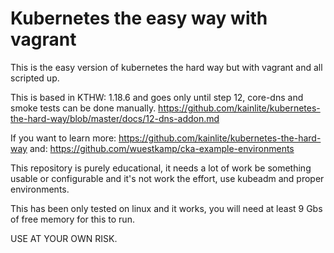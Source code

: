 # Kubernetes the easy way with vagrant

This is the easy version of kubernetes the hard way but with vagrant and all scripted up.

This is based in KTHW: 1.18.6 and goes only until step 12, core-dns and smoke tests can be done manually.
https://github.com/kainlite/kubernetes-the-hard-way/blob/master/docs/12-dns-addon.md

If you want to learn more: https://github.com/kainlite/kubernetes-the-hard-way
and: https://github.com/wuestkamp/cka-example-environments

This repository is purely educational, it needs a lot of work be something usable or configurable
and it's not work the effort, use kubeadm and proper environments.

This has been only tested on linux and it works, you will need at least 9 Gbs of free memory for this to run.

USE AT YOUR OWN RISK.
